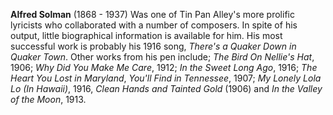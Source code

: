 
**Alfred Solman** (1868 - 1937) Was one of Tin Pan Alley's more prolific lyricists who collaborated with a number of composers. In spite of his output, little biographical information is available for him. His most successful work is probably his 1916 song, *There's a Quaker Down in Quaker Town*. Other works from his pen include; *The Bird On Nellie's Hat*, 1906; *Why Did You Make Me Care*, 1912; *In the Sweet Long Ago*, 1916; *The Heart You Lost in Maryland*, *You'll Find in Tennessee*, 1907; *My Lonely Lola Lo (In Hawaii)*, 1916, *Clean Hands and Tainted Gold* (1906) and *In the Valley of the Moon*, 1913.



 